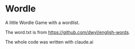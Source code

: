 # Wordle
A little Wordle Game with a wordlist.

The word.txt is from https://github.com/dwyl/english-words.

The whole code was written with claude.ai
